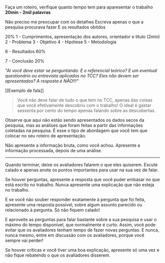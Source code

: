 Faça um roteiro, verifique quanto tempo tem para aparesentar o trabalho
**20min - 2mil palavras**

Não preciso me preocupar com os detalhes
Escreva apenas o que a pesquisa procurava fazer
E os resultados obitdos

20%
1 - Cumprimentos, apresentação dos autores, orientador e titulo (2min)
2 - Problema
3 - Objetivo
4 - Hipótese
5 - Metodologia

6 - Resultados 60%

7 - Conclusão 20%

*"Aí você deve estar se perguntando: E o referencial teórico? E um eventual questionário ou entrevista aplicados no TCC? Eles não devem ser apresentados?
A resposta é NÃO!!!"*

[[Exemplo de fala]]


> Você não deve falar de tudo o que tem no TCC, apenas das coisas que você efetivamente descobriu com o trabalho!
> O ideal é gastar sessenta por cento do tempo apenas falando sobre as descobertas.

Observe que aqui não estão sendo apresentados os dados secos da pesquisa, mas as análises que foram feitas a partir das informações coletadas na pesquisa. É esse o tipo de abordagem que você tem que colocar no seu roteiro de apresentação.

Não apresente a informação bruta, como você achou. Apresente a informação processada, depois de uma análise.


-----

Quando terminar, deixe os avaliadores falarem o que eles quiserem. Escute calado e apenas anote os pontos importantes para usar na sua vez de falar.

Se houver perguntas, apresente a resposta que você puder embasar no que está escrito no trabalho. Nunca apresente uma explicação que não esteja no trabalho.

E se você não souber responder exatamente à pergunta que foi feita, apresente uma resposta possível, sobre algum assunto parecido ou relacionado à pergunta. Só não fiquem calado!

E aproveite as perguntas para falar bastante sobre a sua pesquisa e usar o máximo do tempo disponível, que normalmente é curto. Assim, você pode evitar que os avaliadores tenham tempo de fazer novas perguntas. E nunca, nunca mesmo, entre em discussão com os avaliadores, porque você sempre vai perder!

Se houver críticas e você tiver uma boa explicação, apresente só uma vez e não
fique rebatendo o que os avaliadores disserem.